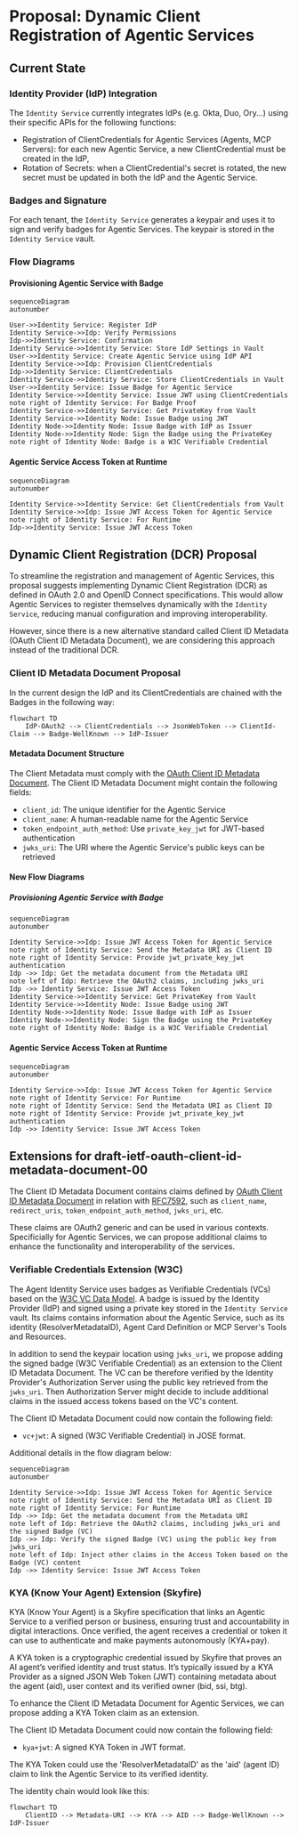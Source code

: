 # Proposal: Dynamic Client Registration of Agentic Services

## Current State

### Identity Provider (IdP) Integration

The `Identity Service` currently integrates IdPs (e.g. Okta, Duo, Ory...) using their specific APIs for the following functions:

- Registration of ClientCredentials for Agentic Services (Agents, MCP Servers): for each new Agentic Service, a new ClientCredential must be created in the IdP,
- Rotation of Secrets: when a ClientCredential's secret is rotated, the new secret must be updated in both the IdP and the Agentic Service.

### Badges and Signature

For each tenant, the `Identity Service` generates a keypair and uses it to sign and verify badges for Agentic Services. The keypair is stored in the `Identity Service` vault.

### Flow Diagrams

#### Provisioning Agentic Service with Badge

```mermaid
sequenceDiagram
autonumber

User->>Identity Service: Register IdP
Identity Service->>Idp: Verify Permissions
Idp->>Identity Service: Confirmation
Identity Service->>Identity Service: Store IdP Settings in Vault
User->>Identity Service: Create Agentic Service using IdP API
Identity Service->>Idp: Provision ClientCredentials
Idp->>Identity Service: ClientCredentials
Identity Service->>Identity Service: Store ClientCredentials in Vault
User->>Identity Service: Issue Badge for Agentic Service
Identity Service->>Identity Service: Issue JWT using ClientCredentials
note right of Identity Service: For Badge Proof
Identity Service->>Identity Service: Get PrivateKey from Vault
Identity Service->>Identity Node: Issue Badge using JWT
Identity Node->>Identity Node: Issue Badge with IdP as Issuer
Identity Node->>Identity Node: Sign the Badge using the PrivateKey
note right of Identity Node: Badge is a W3C Verifiable Credential
```

#### Agentic Service Access Token at Runtime

```mermaid
sequenceDiagram
autonumber

Identity Service->>Identity Service: Get ClientCredentials from Vault
Identity Service->>Idp: Issue JWT Access Token for Agentic Service
note right of Identity Service: For Runtime
Idp->>Identity Service: Issue JWT Access Token
```

## Dynamic Client Registration (DCR) Proposal

To streamline the registration and management of Agentic Services, this proposal suggests implementing Dynamic Client Registration (DCR) as defined in OAuth 2.0 and OpenID Connect specifications. This would allow Agentic Services to register themselves dynamically with the `Identity Service`, reducing manual configuration and improving interoperability.

However, since there is a new alternative standard called Client ID Metadata (OAuth Client ID Metadata Document), we are considering this approach instead of the traditional DCR.

### Client ID Metadata Document Proposal

In the current design the IdP and its ClientCredentials are chained with the Badges in the following way:

```mermaid
flowchart TD
    IdP-OAuth2 --> ClientCredentials --> JsonWebToken --> ClientId-Claim --> Badge-WellKnown --> IdP-Issuer
```

#### Metadata Document Structure

The Client Metadata must comply with the [OAuth Client ID Metadata Document](https://www.iana.org/assignments/oauth-parameters/oauth-parameters.xhtml#client-metadata).
The Client ID Metadata Document might contain the following fields:

- `client_id`: The unique identifier for the Agentic Service
- `client_name`: A human-readable name for the Agentic Service
- `token_endpoint_auth_method`: Use `private_key_jwt` for JWT-based authentication
- `jwks_uri`: The URI where the Agentic Service's public keys can be retrieved

#### New Flow Diagrams

##### Provisioning Agentic Service with Badge

```mermaid
sequenceDiagram
autonumber

Identity Service->>Idp: Issue JWT Access Token for Agentic Service
note right of Identity Service: Send the Metadata URI as Client ID
note right of Identity Service: Provide jwt_private_key_jwt authentication
Idp ->> Idp: Get the metadata document from the Metadata URI
note left of Idp: Retrieve the OAuth2 claims, including jwks_uri
Idp ->> Identity Service: Issue JWT Access Token
Identity Service->>Identity Service: Get PrivateKey from Vault
Identity Service->>Identity Node: Issue Badge using JWT
Identity Node->>Identity Node: Issue Badge with IdP as Issuer
Identity Node->>Identity Node: Sign the Badge using the PrivateKey
note right of Identity Node: Badge is a W3C Verifiable Credential
```

#### Agentic Service Access Token at Runtime

```mermaid
sequenceDiagram
autonumber

Identity Service->>Idp: Issue JWT Access Token for Agentic Service
note right of Identity Service: For Runtime
note right of Identity Service: Send the Metadata URI as Client ID
note right of Identity Service: Provide jwt_private_key_jwt authentication
Idp ->> Identity Service: Issue JWT Access Token
```

## Extensions for draft-ietf-oauth-client-id-metadata-document-00

The Client ID Metadata Document contains claims defined by
[OAuth Client ID Metadata Document](https://www.iana.org/assignments/oauth-parameters/oauth-parameters.xhtml#client-metadata)
in relation with [RFC7592](https://datatracker.ietf.org/doc/html/rfc7592), such as `client_name`, `redirect_uris`, `token_endpoint_auth_method`, `jwks_uri`, etc.

These claims are OAuth2 generic and can be used in various contexts.
Specificially for Agentic Services, we can propose additional claims to enhance the functionality and interoperability of the services.

### Verifiable Credentials Extension (W3C)

The Agent Identity Service uses badges as Verifiable Credentials (VCs) based on the [W3C VC Data Model](https://www.w3.org/TR/vc-data-model-2.0/).
A badge is issued by the Identity Provider (IdP) and signed using a private key stored in the `Identity Service` vault.
Its claims contains information about the Agentic Service, such as its identity (ResolverMetadataID), Agent Card Definition or MCP Server's Tools and Resources.

In addition to send the keypair location using `jwks_uri`, we propose adding the signed badge (W3C Verifiable Credential) as an extension to the Client ID Metadata Document.
The VC can be therefore verified by the Identity Provider's Authorization Server using the public key retrieved from the `jwks_uri`.
Then Authorization Server might decide to include additional claims in the issued access tokens based on the VC's content.

The Client ID Metadata Document could now contain the following field:

- `vc+jwt`: A signed (W3C Verifiable Credential) in JOSE format.

Additional details in the flow diagram below:

```mermaid
sequenceDiagram
autonumber

Identity Service->>Idp: Issue JWT Access Token for Agentic Service
note right of Identity Service: Send the Metadata URI as Client ID
note right of Identity Service: For Runtime
Idp ->> Idp: Get the metadata document from the Metadata URI
note left of Idp: Retrieve the OAuth2 claims, including jwks_uri and the signed Badge (VC)
Idp ->> Idp: Verify the signed Badge (VC) using the public key from jwks_uri
note left of Idp: Inject other claims in the Access Token based on the Badge (VC) content
Idp ->> Identity Service: Issue JWT Access Token
```

### KYA (Know Your Agent) Extension (Skyfire)

KYA (Know Your Agent) is a Skyfire specification that links an Agentic Service to a verified person or business, ensuring trust and accountability in digital interactions.
Once verified, the agent receives a credential or token it can use to authenticate and make payments autonomously (KYA+pay).

A KYA token is a cryptographic credential issued by Skyfire that proves an AI agent’s verified identity and trust status.
It’s typically issued by a KYA Provider as a signed JSON Web Token (JWT) containing metadata about the agent (aid), user context and its verified owner (bid, ssi, btg).

To enhance the Client ID Metadata Document for Agentic Services, we can propose adding a KYA Token claim as an extension.

The Client ID Metadata Document could now contain the following field:

- `kya+jwt`: A signed KYA Token in JWT format.

The KYA Token could use the 'ResolverMetadataID' as the 'aid' (agent ID) claim to link the Agentic Service to its verified identity.

The identity chain would look like this:

```mermaid
flowchart TD
    ClientID --> Metadata-URI --> KYA --> AID --> Badge-WellKnown --> IdP-Issuer
```

